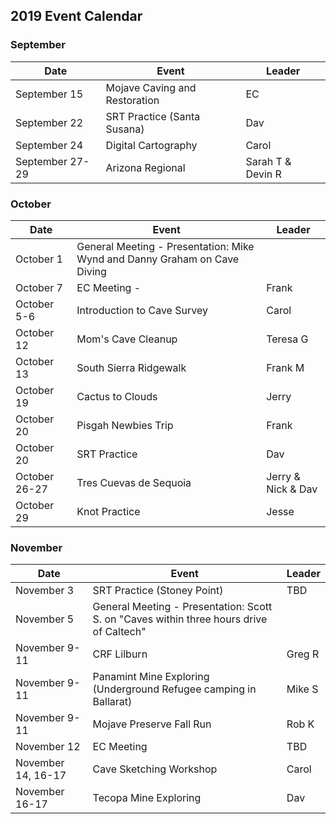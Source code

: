 ## 2019 Event Calendar
### September
| Date | Event | Leader |
| --- | --- | --- |
| September 15 | Mojave Caving and Restoration | EC |
| September 22 | SRT Practice (Santa Susana) | Dav |
| September 24 | Digital Cartography | Carol |
| September 27-29 | Arizona Regional | Sarah T & Devin R |

### October
| Date | Event | Leader |
| --- | --- | --- |
| October 1 | General Meeting - Presentation: Mike Wynd and Danny Graham on Cave Diving | |
| October 7 | EC Meeting - | Frank |
| October 5-6 | Introduction to Cave Survey | Carol |
| October 12 | Mom's Cave Cleanup | Teresa G |
| October 13 | South Sierra Ridgewalk | Frank M |
| October 19 | Cactus to Clouds | Jerry |
| October 20 | Pisgah Newbies Trip | Frank |
| October 20 | SRT Practice | Dav |
| October 26-27 | Tres Cuevas de Sequoia | Jerry & Nick & Dav |
| October 29 | Knot Practice | Jesse |

### November
| Date | Event | Leader |
| --- | --- | --- |
| November 3 | SRT Practice (Stoney Point) | TBD |
| November 5 | General Meeting - Presentation: Scott S. on "Caves within three hours drive of Caltech" | |
| November 9-11 | CRF Lilburn | Greg R |
| November 9-11 | Panamint Mine Exploring  (Underground Refugee camping in Ballarat) | Mike S |
| November 9-11 | Mojave Preserve Fall Run | Rob K |
| November 12 | EC Meeting | TBD |
| November 14, 16-17 | Cave Sketching Workshop | Carol |
| November 16-17 | Tecopa Mine Exploring | Dav |
